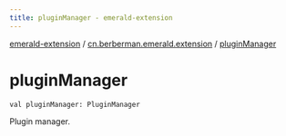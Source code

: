 ```yaml
---
title: pluginManager - emerald-extension
---
```


[emerald-extension](../index.html) / [cn.berberman.emerald.extension](index.html) / [pluginManager](.)

# pluginManager

`val pluginManager: PluginManager`

Plugin manager.

